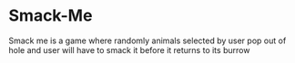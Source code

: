 # Smack-Me
Smack me is a game where randomly animals selected by user pop out of hole and user will have to smack it before it returns to its burrow
